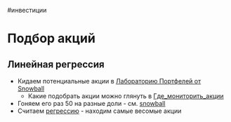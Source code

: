 #инвестиции 

# Подбор акций

## Линейная регрессия

- Кидаем потенциальные акции в [Лабораторию Портфелей от Snowball](https://snowball-income.com/portfoliolab)
	- Какие подобрать акции можно глянуть в [Где_мониторить_акции](Где_мониторить_акции.md)
- Гоняем его раз 50 на разные доли - см. [snowball](snowball.ipynb)
- Считаем [регрессию](Линейная_регрессия_в_Excel.md) - находим самые весомые акции
